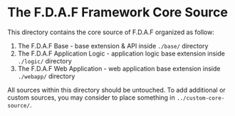 The F.D.A.F Framework Core Source
=======================================

This directory contains the core source of F.D.A.F organized as follow:

1. The F.D.A.F Base - base extension & API inside `./base/` directory
2. The F.D.A.F Application Logic - application logic base extension
   inside `./logic/` directory
3. The F.D.A.F Web Application - web application base extension inside
   `./webapp/` directory
   
All sources within this directory should be untouched. To add additional
or custom sources, you may consider to place something in `../custom-core-source/`.
